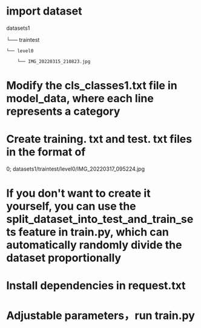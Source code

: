 # import dataset
datasets1

└── traintest

    └── level0
    
        └── IMG_20220315_210823.jpg

# Modify the cls_classes1.txt file in model_data, where each line represents a category

# Create training. txt and test. txt files in the format of 
0; datasets1/traintest/level0/IMG_20220317_095224.jpg
# If you don't want to create it yourself, you can use the split_dataset_into_test_and_train_sets feature in train.py, which can automatically randomly divide the dataset proportionally
# Install dependencies in request.txt
# Adjustable parameters，run train.py
